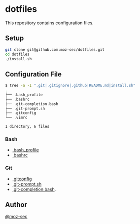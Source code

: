 # dotfiles

This repository contains configuration files.

## Setup

```bash
git clone git@github.com:moz-sec/dotfiles.git
cd dotfiles
./install.sh
```

<!-- You can also retrieve setup.sh from the Internet and run it as is, as follows. -->

<!-- ```bash
curl -o - https://raw.githubusercontent.com/moz-sec/dotfiles/main/install.sh | bash
``` -->

## Configuration File

```bash
$ tree -a -I ".git|.gitignore|.github|README.md|install.sh"
.
├── .bash_profile
├── .bashrc
├── .git-completion.bash
├── .git-prompt.sh
├── .gitconfig
└── .vimrc

1 directory, 6 files
```

### Bash

- [.bash_profile](https://github.com/moz-sec/dotfiles/blob/main/.bash_profile)
- [.bashrc](https://github.com/moz-sec/dotfiles/blob/main/.bashrc)

### Git

- [.gitconfig](https://github.com/moz-sec/dotfiles/blob/main/.gitconfig)
- [.git-prompt.sh](https://github.com/moz-sec/dotfiles/blob/main/.git-prompt.sh)
- [.git-completion.bash](https://github.com/moz-sec/dotfiles/blob/main/.git-completion.bash).

## Author

[@moz-sec](https://github.com/moz-sec)
